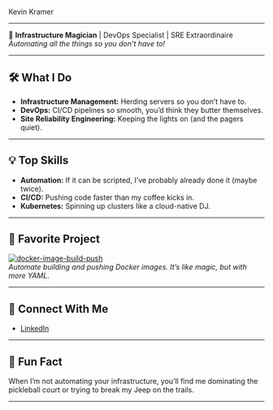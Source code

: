 Kevin Kramer

---

🚀 **Infrastructure Magician** | DevOps Specialist | SRE Extraordinaire  
*Automating all the things so you don’t have to!*

---

## 🛠️ What I Do
- **Infrastructure Management:** Herding servers so you don’t have to.
- **DevOps:** CI/CD pipelines so smooth, you’d think they butter themselves.
- **Site Reliability Engineering:** Keeping the lights on (and the pagers quiet).

---

## 💡 Top Skills
- **Automation:** If it can be scripted, I’ve probably already done it (maybe twice).
- **CI/CD:** Pushing code faster than my coffee kicks in.
- **Kubernetes:** Spinning up clusters like a cloud-native DJ.

---

## 🚢 Favorite Project
[![docker-image-build-push](https://github.com/kmkramer/docker-image-build-push/raw/main/.github/assets/project-badge.png)](https://github.com/kmkramer/docker-image-build-push)  
*Automate building and pushing Docker images. It’s like magic, but with more YAML.*

---

## 🤝 Connect With Me
- [LinkedIn](https://www.linkedin.com/in/contact-kmkramer)

---

## 🥒 Fun Fact
When I’m not automating your infrastructure, you’ll find me dominating the pickleball court or trying to break my Jeep on the trails.

---

<!---“Why do it manually when you can automate it and have time for pickleball?”
